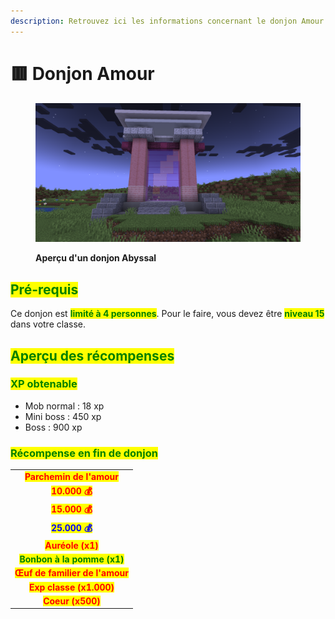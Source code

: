 ```yaml
---
description: Retrouvez ici les informations concernant le donjon Amour
---
```


# 🟥 Donjon Amour

<figure><img src="../../.gitbook/assets/Portail_Amour.png" alt=""><figcaption><p><strong>Aperçu d'un donjon Abyssal</strong></p></figcaption></figure>

## <mark style="color:green;"> Pré-requis </mark>

Ce donjon est <mark style="color:green;">**limité à 4 personnes**</mark>. Pour le faire, vous devez être <mark style="color:green;">**niveau 15**</mark> dans votre classe.

## <mark style="color:green;">Aperçu des récompenses</mark>

### <mark style="color:green;">XP obtenable</mark>

* Mob normal : 18 xp
* Mini boss : 450 xp
* Boss : 900 xp

### <mark style="color:green;">Récompense en fin de donjon</mark>

|                                                                              |
|:----------------------------------------------------------------------------:|
| <mark style="color:red;"><strong>Parchemin de l'amour</strong></mark>       |
| <mark style="color:red;"><strong>10.000 💰</strong></mark>                  |
| <mark style="color:red;"><strong>15.000 💰</strong></mark>                  |
| <mark style="color:blue;"><strong>25.000 💰</strong></mark>                  |
| <mark style="color:red;"><strong>Auréole (x1)</strong></mark>               |
| <mark style="color:green;"><strong>Bonbon à la pomme (x1)</strong></mark>    |
| <mark style="color:red;"><strong>Œuf de familier de l'amour</strong></mark> |
| <mark style="color:red;"><strong>Exp classe (x1.000)</strong></mark>        |
| <mark style="color:red;"><strong>Coeur (x500)</strong></mark>               |